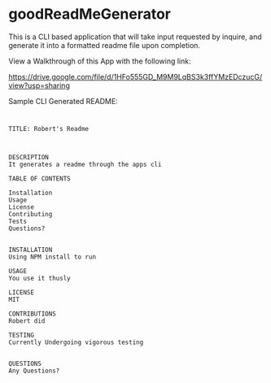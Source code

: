 # goodReadMeGenerator

This is a CLI based application that will take input requested by inquire, and generate it into a formatted readme file upon completion.



View a Walkthrough of this App with the following link:

https://drive.google.com/file/d/1HFo555GD_M9M9LqBS3k3ffYMzEDczucG/view?usp=sharing



Sample CLI Generated README:

#
    TITLE: Robert's Readme


    
    DESCRIPTION
    It generates a readme through the apps cli
    
    TABLE OF CONTENTS
    
    Installation
    Usage
    License
    Contributing
    Tests
    Questions?
    
    
    INSTALLATION
    Using NPM install to run
    
    USAGE
    You use it thusly
    
    LICENSE
    MIT
    
    CONTRIBUTIONS
    Robert did
    
    TESTING
    Currently Undergoing vigorous testing
    
    
    QUESTIONS
    Any Questions?

